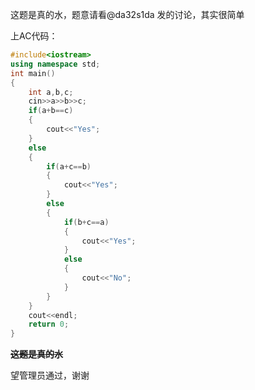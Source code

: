 这题是真的水，题意请看@da32s1da 发的讨论，其实很简单

上AC代码：
```cpp
#include<iostream>
using namespace std;
int main()
{
	int a,b,c;
	cin>>a>>b>>c;
	if(a+b==c)
	{
		cout<<"Yes";
	}
	else
	{
		if(a+c==b)
		{
			cout<<"Yes";
		}
		else
		{
			if(b+c==a)
			{
				cout<<"Yes";
			}
			else
			{
				cout<<"No";
			}
		}
	}
	cout<<endl;
	return 0;
}
```

~~**这题是真的水**~~

望管理员通过，谢谢